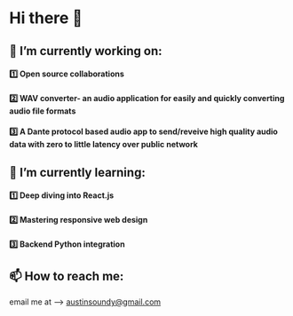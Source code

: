 # Hi there 👋
## 🔭 I’m currently working on:
#### 1️⃣  Open source collaborations
#### 2️⃣  WAV converter- an audio application for easily and quickly converting audio file formats
#### 3️⃣  A Dante protocol based audio app to send/reveive high quality audio data with zero to little latency over public network


## 🌱 I’m currently learning:
#### 1️⃣  Deep diving into React.js
#### 2️⃣  Mastering responsive web design
#### 3️⃣  Backend Python integration

## 📫 How to reach me:
email me at --> austinsoundy@gmail.com
